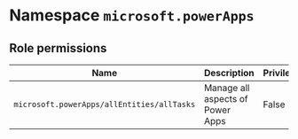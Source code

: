 # Namespace `microsoft.powerApps`
## Role permissions
|Name|Description|Privileged|
|-|-|-|
|`microsoft.powerApps/allEntities/allTasks`|Manage all aspects of Power Apps|False|
